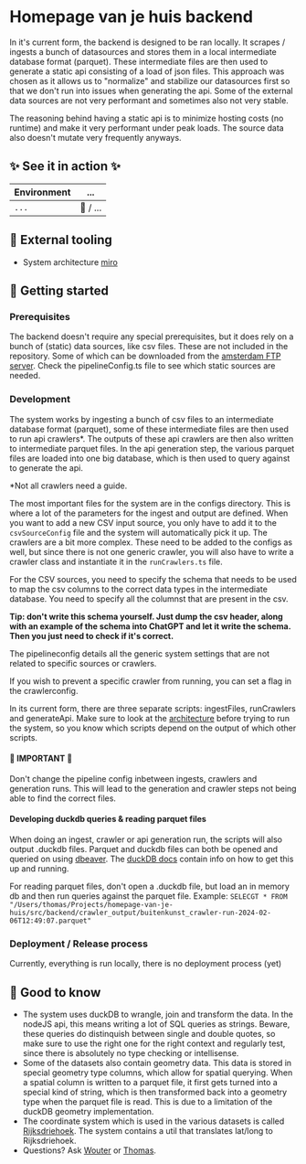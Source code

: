 # Homepage van je huis backend

In it's current form, the backend is designed to be ran locally. It scrapes / ingests a bunch of datasources and stores them in a local intermediate database format (parquet). These intermediate files are then used to generate a static api consisting of a load of json files. This approach was chosen as it allows us to "normalize" and stabilize our datasources first so that we don't run into issues when generating the api. Some of the external data sources are not very performant and sometimes also not very stable.

The reasoning behind having a static api is to minimize hosting costs (no runtime) and make it very performant under peak loads. The source data also doesn't mutate very frequently anyways.

## ✨ See it in action ✨

| Environment | ...      |
| ----------- | -------- |
| `...`       | 🚧 / ... |

## 🧰 External tooling

-   System architecture [miro](https://miro.com/app/board/uXjVN4O0Egs=/)

## 🚀 Getting started

### Prerequisites

The backend doesn't require any special prerequisites, but it does rely on a bunch of (static) data sources, like csv files. These are not included in the repository. Some of which can be downloaded from the [amsterdam FTP server](https://www.amsterdam.nl/stelselpedia/producten-stelsel/schijf-ftp-server/). Check the pipelineConfig.ts file to see which static sources are needed.

### Development

The system works by ingesting a bunch of csv files to an intermediate database format (parquet), some of these intermediate files are then used to run api crawlers\*. The outputs of these api crawlers are then also written to intermediate parquet files. In the api generation step, the various parquet files are loaded into one big database, which is then used to query against to generate the api.

\*Not all crawlers need a guide.

The most important files for the system are in the configs directory. This is where a lot of the parameters for the ingest and output are defined. When you want to add a new CSV input source, you only have to add it to the `csvSourceConfig` file and the system will automatically pick it up. The crawlers are a bit more complex. These need to be added to the configs as well, but since there is not one generic crawler, you will also have to write a crawler class and instantiate it in the `runCrawlers.ts` file.

For the CSV sources, you need to specify the schema that needs to be used to map the csv columns to the correct data types in the intermediate database. You need to specify all the columnst that are present in the csv.

**Tip: don't write this schema yourself. Just dump the csv header, along with an example of the schema into ChatGPT and let it write the schema. Then you just need to check if it's correct.**

The pipelineconfig details all the generic system settings that are not related to specific sources or crawlers.

If you wish to prevent a specific crawler from running, you can set a flag in the crawlerconfig.

In its current form, there are three separate scripts: ingestFiles, runCrawlers and generateApi. Make sure to look at the [architecture](https://miro.com/app/board/uXjVN4O0Egs=/) before trying to run the system, so you know which scripts depend on the output of which other scripts.

#### 🚨 IMPORTANT 🚨

Don't change the pipeline config inbetween ingests, crawlers and generation runs. This will lead to the generation and crawler steps not being able to find the correct files.

#### Developing duckdb queries & reading parquet files

When doing an ingest, crawler or api generation run, the scripts will also output .duckdb files. Parquet and duckdb files can both be opened and queried on using [dbeaver](https://dbeaver.io/). The [duckDB docs](https://duckdb.org/docs/guides/sql_editors/dbeaver.html) contain info on how to get this up and running.

For reading parquet files, don't open a .duckdb file, but load an in memory db and then run queries against the parquet file.
Example: `SELECGT * FROM "/Users/thomas/Projects/homepage-van-je-huis/src/backend/crawler_output/buitenkunst_crawler-run-2024-02-06T12:49:07.parquet"`

### Deployment / Release process

Currently, everything is run locally, there is no deployment process (yet)

## 🤚 Good to know

-   The system uses duckDB to wrangle, join and transform the data. In the nodeJS api, this means writing a lot of SQL queries as strings. Beware, these queries do distinquish between single and double quotes, so make sure to use the right one for the right context and regularly test, since there is absolutely no type checking or intellisense.
-   Some of the datasets also contain geometry data. This data is stored in special geometry type columns, which allow for spatial querying. When a spatial column is written to a parquet file, it first gets turned into a special kind of string, which is then transformed back into a geometry type when the parquet file is read. This is due to a limitation of the duckDB geometry implementation.
-   The coordinate system which is used in the various datasets is called [Rijksdriehoek](https://nl.wikipedia.org/wiki/Rijksdriehoeksco%C3%B6rdinaten). The system contains a util that translates lat/long to Rijksdriehoek.
-   Questions? Ask [Wouter](https://arc.enterprise.slack.com/user/@U02KFD7J3) or [Thomas](https://arc.enterprise.slack.com/user/@U041JE72HF1).
